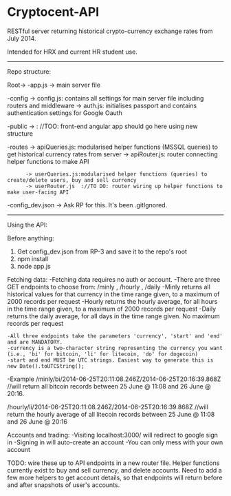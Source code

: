 Cryptocent-API
==========

RESTful server returning historical crypto-currency exchange rates from July 2014. 

Intended for HRX and current HR student use.

*****************************

Repo structure:

Root->
  -app.js -> main server file
  
  -config -> config.js:     contains all settings for main server file including routers and middleware
          -> auth.js:       initialises passport and contains authentication settings for Google Oauth
          
  -public -> :              //TOO: front-end angular app should go here using new structure
  
  -routes -> apiQueries.js: modularised helper functions (MSSQL queries) to get historical currency rates from server
          -> apiRouter.js:  router connecting helper functions to make API
          
          -> userQueries.js:modularised helper functions (queries) to create/delete users, buy and sell currency
          -> userRouter.js  ://TO DO: router wiring up helper functions to make user-facing API
          
 -config_dev.json -> Ask RP for this. It's been .gitIgnored. 
 *****************************

Using the API:

Before anything:
1. Get config_dev.json from RP-3 and save it to the repo's root
2. npm install
3. node app.js

Fetching data:
-Fetching data requires no auth or account. 
-There are three GET endpoints to choose from: /minly , /hourly , /daily
  -Minly returns all historical values for that currency in the time range given, to a maximum of 2000 records per request
  -Hourly returns the hourly average, for all hours in the time range given, to a maximum of 2000 records per request
  -Daily returns the daily average, for all days in the time range given. No maximum records per request
  
    -All three endpoints take the parameters 'currency', 'start' and 'end' and are MANDATORY.
    -currency is a two-character string representing the currency you want (i.e., 'bi' for bitcoin, 'li' for litecoin, 'do' for dogecoin)
    -start and end MUST be UTC strings. Easiest way to generate this is new Date().toUTCString();

-Example
/minly/bi/2014-06-25T20:11:08.246Z/2014-06-25T20:16:39.868Z 
//will return all bitcoin records between 25 June @ 11:08 and 26 June @ 20:16. 

/hourly/li/2014-06-25T20:11:08.246Z/2014-06-25T20:16:39.868Z 
//will return the hourly average of all litecoin records between 25 June @ 11:08 and 26 June @ 20:16

Accounts and trading:
-Visiting localhost:3000/ will redirect to google sign in
-Signing in will auto-create an account
-You can only mess with your own account

TODO: wire these up to API endpoints in a new router file. Helper functions currently exist to buy and sell currency, and delete accounts. Need to add a few more helpers to get account details, so that endpoints will return before and after snapshots of user's accounts. 
